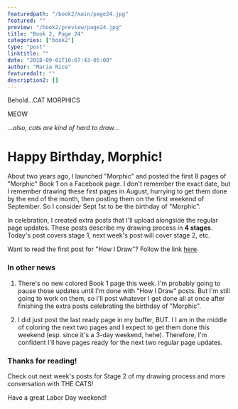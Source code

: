 ```yaml
---
featuredpath: "/book2/main/page24.jpg"
featured: ""
preview: "/book2/preview/page24.jpg"
title: "Book 2, Page 24"
categories: ["book2"]
type: "post"
linktitle: ""
date: "2018-09-01T10:07:43-05:00"
author: "Maria Rice"
featuredalt: ""
description2: []
---
```


Behold...CAT MORPHICS

MEOW

_...also, cats are kind of hard to draw..._

# Happy Birthday, Morphic!

About two years ago, I launched "Morphic" and posted the
first 8 pages of "Morphic" Book 1 on a Facebook page. I don't
remember the exact date, but I remember drawing these first
pages in August, hurrying to get them done by the end of the
month, then posting them on the first weekend of September.
So I consider Sept 1st to be the birthday of "Morphic".

In celebration, I created extra posts that I'll upload
alongside the regular page updates. These posts describe
my drawing process in **4 stages**. Today's post covers
stage 1, next week's post will cover stage 2, etc.

Want to read the first post for "How I Draw"? Follow the
link [here](https://mcrice123.github.io/morphic/blog/how-i-draw-part-1/).

### In other news

1. There's no new colored Book 1 page this week. I'm
probably going to pause those updates until I'm done with
"How I Draw" posts. But I'm still going to work on them, so
I'll post whatever I get done all at once after finishing the
extra posts celebrating the birthday of "Morphic".

2. I did just post the last ready page in my buffer, BUT. I
I am in the middle of coloring the next two pages and I expect
to get them done this weekend (esp. since it's a 3-day
weekend, hehe). Therefore, I'm confident I'll have pages
ready for the next two regular page updates.

### Thanks for reading!

Check out next week's posts for Stage 2 of my drawing process
and more conversation with THE CATS!

Have a great Labor Day weekend!
